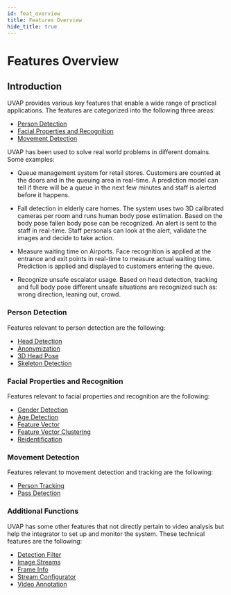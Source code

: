 ```yaml
---
id: feat_overview
title: Features Overview
hide_title: true
---
```


# Features Overview

## Introduction

UVAP provides various key features that enable a wide range of practical
applications.
The features are categorized into the following three areas:

- [Person Detection]
- [Facial Properties and Recognition]
- [Movement Detection]


UVAP has been used to solve real world problems in different domains. 
Some examples:

- Queue management system for retail stores. Customers are counted at the doors 
and in the queuing area in real-time. A prediction model can tell if there will 
be a queue in the next few minutes and staff is alerted before it happens.

- Fall detection in elderly care homes. The system uses two 3D calibrated cameras 
per room and runs human body pose estimation. Based on the body pose fallen body 
pose can be recognized. An alert is sent to the staff in real-time. Staff personals 
can look at the alert, validate the images and decide to take action.

- Measure waiting time on Airports. Face recognition is applied at the entrance and 
exit points in real-time to measure actual waiting time. Prediction is applied and 
displayed to customers entering the queue.

- Recognize unsafe escalator usage. Based on head detection, tracking and full body 
pose different unsafe situations are recognized such as: wrong direction, leaning out, crowd.

### Person Detection

Features relevant to person detection are the following:

- [Head Detection]
- [Anonymization]
- [3D Head Pose]
- [Skeleton Detection]


### Facial Properties and Recognition

Features relevant to facial properties and recognition are the following:

- [Gender Detection]
- [Age Detection]
- [Feature Vector]
- [Feature Vector Clustering]
- [Reidentification]

### Movement Detection

Features relevant to movement detection and tracking are the following:

- [Person Tracking]
- [Pass Detection]
  
### Additional Functions

UVAP has some other features that not directly pertain to video analysis but
help the integrator to set up and monitor the system.
These technical features are the following:

- [Detection Filter]
- [Image Streams]
- [Frame Info]
- [Stream Configurator]
- [Video Annotation]

[3D Head Pose]: detect_person/feat_head_pose.md
[Age Detection]: face_prop/feat_age.md
[Anonymization]: detect_person/feat_anonym.md
[Detection Filter]: other/feat_det_filter.md
[Facial Properties and Recognition]: #facial-properties-and-recognition
[Feature Vector]: face_prop/feat_feature_vector.md
[Frame Info]: other/feat_frame_info.md
[Gender Detection]: face_prop/feat_gender.md
[Head Detection]: detect_person/feat_head_det.md
[Image Streams]: other/feat_show_image.md
[Movement Detection]: #movement-detection
[Person Detection]: #person-detection
[Person Tracking]: detect_movement/feat_track.md
[Pass Detection]: detect_movement/feat_pass_det.md
[Reidentification]: face_prop/feat_reid.md
[Skeleton Detection]: detect_person/feat_skeleton.md
[Stream Configurator]: other/feat_sc_ui.md
[Video Annotation]: other/feat_video_annotation.md
[Feature Vector Clustering]: face_prop/feat_fv_clustering.md

